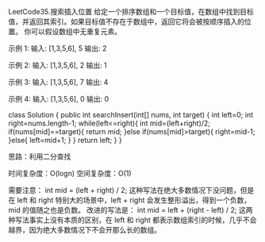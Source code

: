 LeetCode35.搜索插入位置
给定一个排序数组和一个目标值，在数组中找到目标值，并返回其索引。如果目标值不存在于数组中，返回它将会被按顺序插入的位置。
你可以假设数组中无重复元素。

示例 1:
输入: [1,3,5,6], 5
输出: 2

示例 2:
输入: [1,3,5,6], 2
输出: 1

示例 3:
输入: [1,3,5,6], 7
输出: 4

示例 4:
输入: [1,3,5,6], 0
输出: 0

class Solution {
    public int searchInsert(int[] nums, int target) {
        int left=0;
        int right=nums.length-1;
        while(left<=right){
            int mid=(left+right)/2;
            if(nums[mid]==target){
                return mid;
            }else if(nums[mid]>target){
                right=mid-1;
            }else{
                left=mid+1;
            }
        }
        return left;
    }
}

思路：利用二分查找

时间复杂度：O(logn)
空间复杂度：O(1)

需要注意：
int mid = (left + right) / 2;
这种写法在绝大多数情况下没问题，但是在 left 和 right 特别大的场景中，left + right 会发生整形溢出，得到一个负数，mid 的值随之也是负数。
改进的写法是：
int mid = left + (right - left) / 2;
这两种写法事实上没有本质的区别，在 left 和 right 都表示数组索引的时候，几乎不会越界，因为绝大多数情况下不会开那么长的数组。
